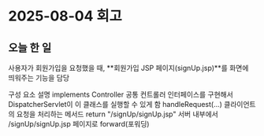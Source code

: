 # 2025-08-04 회고

## 오늘 한 일




사용자가 회원가입을 요청했을 때, **회원가입 JSP 페이지(signUp.jsp)**를 화면에 띄워주는 기능을 담당

구성 요소	설명
implements Controller	공통 컨트롤러 인터페이스를 구현해서 DispatcherServlet이 이 클래스를 실행할 수 있게 함
handleRequest(...)	클라이언트의 요청을 처리하는 메서드
return "/signUp/signUp.jsp"	서버 내부에서 /signUp/signUp.jsp 페이지로 forward(포워딩)


